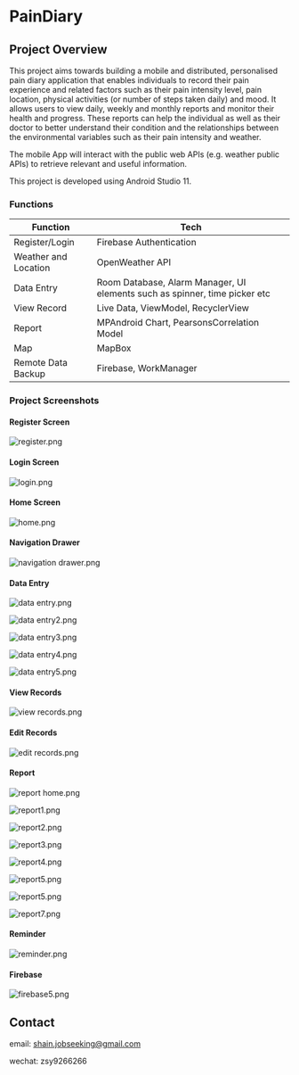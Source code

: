 # PainDiary



## Project Overview

This project aims towards building a mobile and distributed, personalised pain diary application that enables individuals to record their pain experience and related factors such as their pain intensity level, pain location, physical activities (or number of steps taken daily) and mood. It allows users to view daily, weekly and monthly reports and monitor their health and progress. These reports can help the individual as well as their doctor to better understand their condition and the relationships between the environmental variables such as their pain intensity and weather.

The mobile App will interact with the public web APIs (e.g. weather public APIs) to retrieve relevant and useful information.

This project is developed using Android Studio 11.



### Functions

| Function             | Tech                     |
| -------------------- | ------------------------------ |
| Register/Login       | Firebase Authentication   |
| Weather and Location | OpenWeather API          |
| Data Entry           | Room Database, Alarm Manager, UI elements such as spinner, time picker etc |
| View Record | Live Data, ViewModel, RecyclerView |
| Report   | MPAndroid Chart, PearsonsCorrelation Model |
| Map           | MapBox             |
| Remote Data Backup | Firebase, WorkManager |



### Project Screenshots

#### Register Screen

![register.png](https://github.com/Shain001/Android/blob/main/PainDairy/screenshots/register.png?raw=true)

#### Login Screen

![login.png](https://github.com/Shain001/Android/blob/main/PainDairy/screenshots/login.png?raw=true)

#### Home Screen

![home.png](https://github.com/Shain001/Android/blob/main/PainDairy/screenshots/home.png?raw=true)

#### Navigation Drawer

![navigation drawer.png](https://github.com/Shain001/Android/blob/main/PainDairy/screenshots/navigation%20drawer.png?raw=true)

#### Data Entry

![data entry.png](https://github.com/Shain001/Android/blob/main/PainDairy/screenshots/data%20entry.png?raw=true)

![data entry2.png](https://github.com/Shain001/Android/blob/main/PainDairy/screenshots/data%20entry2.png?raw=true)



![data entry3.png](https://github.com/Shain001/Android/blob/main/PainDairy/screenshots/data%20entry3.png?raw=true)

![data entry4.png](https://github.com/Shain001/Android/blob/main/PainDairy/screenshots/data%20entry4.png?raw=true)

![data entry5.png](https://github.com/Shain001/Android/blob/main/PainDairy/screenshots/data%20entry5.png?raw=true)

#### View Records

![view records.png](https://github.com/Shain001/Android/blob/main/PainDairy/screenshots/view%20records.png?raw=true)

#### Edit Records

![edit records.png](https://github.com/Shain001/Android/blob/main/PainDairy/screenshots/edit%20records.png?raw=true)

#### Report

![report home.png](https://github.com/Shain001/Android/blob/main/PainDairy/screenshots/report%20home.png?raw=true)

![report1.png](https://github.com/Shain001/Android/blob/main/PainDairy/screenshots/report1.png?raw=true)

![report2.png](https://github.com/Shain001/Android/blob/main/PainDairy/screenshots/report2.png?raw=true)

![report3.png](https://github.com/Shain001/Android/blob/main/PainDairy/screenshots/report3.png?raw=true)

![report4.png](https://github.com/Shain001/Android/blob/main/PainDairy/screenshots/report4.png?raw=true)

![report5.png](https://github.com/Shain001/Android/blob/main/PainDairy/screenshots/report5.png?raw=true)

![report5.png](https://github.com/Shain001/Android/blob/main/PainDairy/screenshots/report5.png?raw=true)

![report7.png](https://github.com/Shain001/Android/blob/main/PainDairy/screenshots/report7.png?raw=true)

#### Reminder

![reminder.png](https://github.com/Shain001/Android/blob/main/PainDairy/screenshots/reminder.png?raw=true)

#### Firebase

![firebase5.png](https://github.com/Shain001/Android/blob/main/PainDairy/screenshots/firebase5.png?raw=true)



## Contact

email: shain.jobseeking@gmail.com

wechat: zsy9266266

